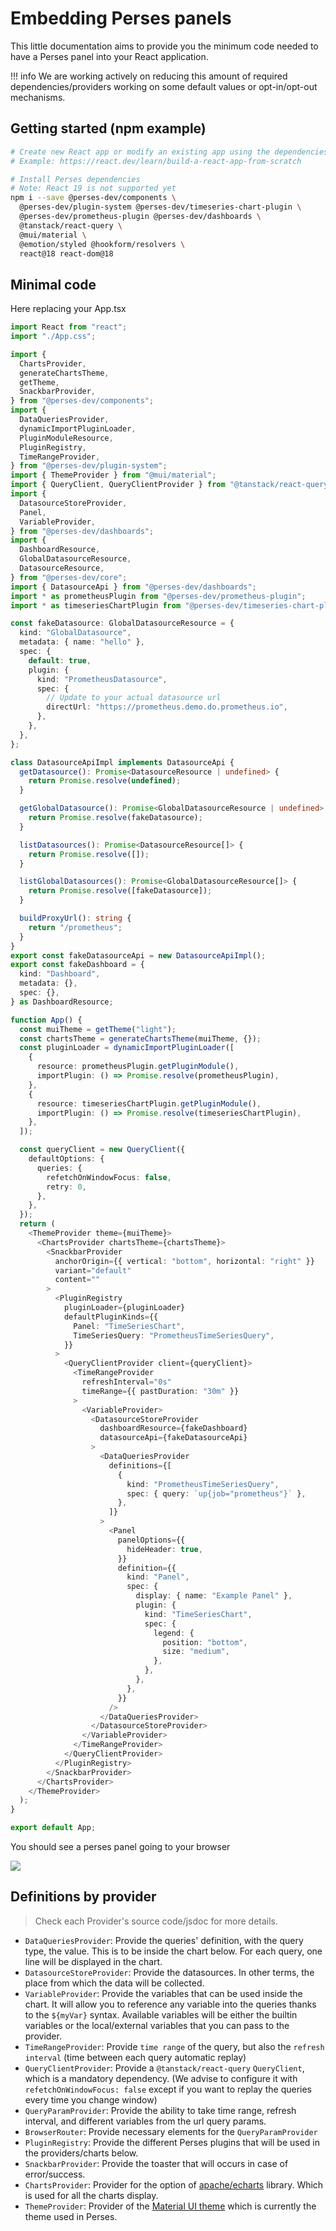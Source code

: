 # Embedding Perses panels

This little documentation aims to provide you the minimum code needed to have a Perses panel into your React
application.

!!! info
    We are working actively on reducing this amount of required dependencies/providers working on some default values or opt-in/opt-out mechanisms.

## Getting started (npm example)

```bash
# Create new React app or modify an existing app using the dependencies below
# Example: https://react.dev/learn/build-a-react-app-from-scratch

# Install Perses dependencies
# Note: React 19 is not supported yet
npm i --save @perses-dev/components \
  @perses-dev/plugin-system @perses-dev/timeseries-chart-plugin \
  @perses-dev/prometheus-plugin @perses-dev/dashboards \
  @tanstack/react-query \
  @mui/material \
  @emotion/styled @hookform/resolvers \
  react@18 react-dom@18
```

## Minimal code

Here replacing your App.tsx

```typescript
import React from "react";
import "./App.css";

import {
  ChartsProvider,
  generateChartsTheme,
  getTheme,
  SnackbarProvider,
} from "@perses-dev/components";
import {
  DataQueriesProvider,
  dynamicImportPluginLoader,
  PluginModuleResource,
  PluginRegistry,
  TimeRangeProvider,
} from "@perses-dev/plugin-system";
import { ThemeProvider } from "@mui/material";
import { QueryClient, QueryClientProvider } from "@tanstack/react-query";
import {
  DatasourceStoreProvider,
  Panel,
  VariableProvider,
} from "@perses-dev/dashboards";
import {
  DashboardResource,
  GlobalDatasourceResource,
  DatasourceResource,
} from "@perses-dev/core";
import { DatasourceApi } from "@perses-dev/dashboards";
import * as prometheusPlugin from "@perses-dev/prometheus-plugin";
import * as timeseriesChartPlugin from "@perses-dev/timeseries-chart-plugin";

const fakeDatasource: GlobalDatasourceResource = {
  kind: "GlobalDatasource",
  metadata: { name: "hello" },
  spec: {
    default: true,
    plugin: {
      kind: "PrometheusDatasource",
      spec: {
        // Update to your actual datasource url
        directUrl: "https://prometheus.demo.do.prometheus.io",
      },
    },
  },
};

class DatasourceApiImpl implements DatasourceApi {
  getDatasource(): Promise<DatasourceResource | undefined> {
    return Promise.resolve(undefined);
  }

  getGlobalDatasource(): Promise<GlobalDatasourceResource | undefined> {
    return Promise.resolve(fakeDatasource);
  }

  listDatasources(): Promise<DatasourceResource[]> {
    return Promise.resolve([]);
  }

  listGlobalDatasources(): Promise<GlobalDatasourceResource[]> {
    return Promise.resolve([fakeDatasource]);
  }

  buildProxyUrl(): string {
    return "/prometheus";
  }
}
export const fakeDatasourceApi = new DatasourceApiImpl();
export const fakeDashboard = {
  kind: "Dashboard",
  metadata: {},
  spec: {},
} as DashboardResource;

function App() {
  const muiTheme = getTheme("light");
  const chartsTheme = generateChartsTheme(muiTheme, {});
  const pluginLoader = dynamicImportPluginLoader([
    {
      resource: prometheusPlugin.getPluginModule(),
      importPlugin: () => Promise.resolve(prometheusPlugin),
    },
    {
      resource: timeseriesChartPlugin.getPluginModule(),
      importPlugin: () => Promise.resolve(timeseriesChartPlugin),
    },
  ]);

  const queryClient = new QueryClient({
    defaultOptions: {
      queries: {
        refetchOnWindowFocus: false,
        retry: 0,
      },
    },
  });
  return (
    <ThemeProvider theme={muiTheme}>
      <ChartsProvider chartsTheme={chartsTheme}>
        <SnackbarProvider
          anchorOrigin={{ vertical: "bottom", horizontal: "right" }}
          variant="default"
          content=""
        >
          <PluginRegistry
            pluginLoader={pluginLoader}
            defaultPluginKinds={{
              Panel: "TimeSeriesChart",
              TimeSeriesQuery: "PrometheusTimeSeriesQuery",
            }}
          >
            <QueryClientProvider client={queryClient}>
              <TimeRangeProvider
                refreshInterval="0s"
                timeRange={{ pastDuration: "30m" }}
              >
                <VariableProvider>
                  <DatasourceStoreProvider
                    dashboardResource={fakeDashboard}
                    datasourceApi={fakeDatasourceApi}
                  >
                    <DataQueriesProvider
                      definitions={[
                        {
                          kind: "PrometheusTimeSeriesQuery",
                          spec: { query: `up{job="prometheus"}` },
                        },
                      ]}
                    >
                      <Panel
                        panelOptions={{
                          hideHeader: true,
                        }}
                        definition={{
                          kind: "Panel",
                          spec: {
                            display: { name: "Example Panel" },
                            plugin: {
                              kind: "TimeSeriesChart",
                              spec: {
                                legend: {
                                  position: "bottom",
                                  size: "medium",
                                },
                              },
                            },
                          },
                        }}
                      />
                    </DataQueriesProvider>
                  </DatasourceStoreProvider>
                </VariableProvider>
              </TimeRangeProvider>
            </QueryClientProvider>
          </PluginRegistry>
        </SnackbarProvider>
      </ChartsProvider>
    </ThemeProvider>
  );
}

export default App;
```

You should see a perses panel going to your browser

<img src="./images/embedded-panel-screenshot.png">

## Definitions by provider

> Check each Provider's source code/jsdoc for more details.

- `DataQueriesProvider`: Provide the queries' definition, with the query type, the value. This is to be inside the
  chart below. For each query, one line will be displayed in the chart.
- `DatasourceStoreProvider`: Provide the datasources. In other terms, the place from which the data will be collected.
- `VariableProvider`: Provide the variables that can be used inside the chart.
  It will allow you to reference any variable into the queries thanks to the `${myVar}` syntax.
  Available variables will be either the builtin variables or the local/external variables that you can pass to the provider.
- `TimeRangeProvider`: Provide `time range` of the query, but also the `refresh interval` (time between each query
  automatic replay)
- `QueryClientProvider`: Provide a `@tanstack/react-query` `QueryClient`, which is a mandatory dependency.
  (We advise to configure it with `refetchOnWindowFocus: false` except if you want to replay the queries every time
  you change window)
- `QueryParamProvider`: Provide the ability to take time range, refresh interval, and different variables from the
  url query params.
- `BrowserRouter`: Provide necessary elements for the `QueryParamProvider`
- `PluginRegistry`: Provide the different Perses plugins that will be used in the providers/charts below.
- `SnackbarProvider`: Provide the toaster that will occurs in case of error/success.
- `ChartsProvider`: Provider for the option of [apache/echarts](https://echarts.apache.org/en/option.html) library.
  Which is used for all the charts display.
- `ThemeProvider`: Provider of the [Material UI theme](https://mui.com/material-ui/customization/theming/) which is
  currently the theme used in Perses.
